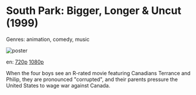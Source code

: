 # South Park: Bigger, Longer &amp; Uncut (1999)

Genres: animation, comedy, music

![poster](http://image.tmdb.org/t/p/w500/mDjhs2xoEHn2IiOPOt4LZGgR8Vl.jpg)

en:
  [720p](magnet:?xt=urn:btih:95EBD5FE833A6D35988955234C3119FE1A05D538&tr=udp://glotorrents.pw:6969/announce&tr=udp://tracker.opentrackr.org:1337/announce&tr=udp://torrent.gresille.org:80/announce&tr=udp://tracker.openbittorrent.com:80&tr=udp://tracker.coppersurfer.tk:6969&tr=udp://tracker.leechers-paradise.org:6969&tr=udp://p4p.arenabg.ch:1337&tr=udp://tracker.internetwarriors.net:1337)
  [1080p](magnet:?xt=urn:btih:04AC27DCF18C68470F35969517B477003C325301&tr=udp://glotorrents.pw:6969/announce&tr=udp://tracker.opentrackr.org:1337/announce&tr=udp://torrent.gresille.org:80/announce&tr=udp://tracker.openbittorrent.com:80&tr=udp://tracker.coppersurfer.tk:6969&tr=udp://tracker.leechers-paradise.org:6969&tr=udp://p4p.arenabg.ch:1337&tr=udp://tracker.internetwarriors.net:1337)
  


When the four boys see an R-rated movie featuring Canadians Terrance and Philip, they are pronounced "corrupted", and their parents pressure the United States to wage war against Canada.